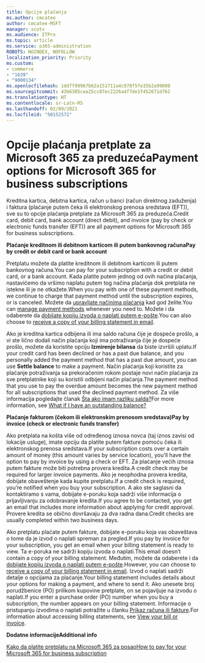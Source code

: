 ```yaml
---
title: Opcije plaćanja
ms.author: cmcatee
author: cmcatee-MSFT
manager: scotv
ms.audience: ITPro
ms.topic: article
ms.service: o365-administration
ROBOTS: NOINDEX, NOFOLLOW
localization_priority: Priority
ms.custom:
- commerce
- "1639"
- "9000134"
ms.openlocfilehash: 1ddff99967b62a151711a4c978f5fe35b2a99008
ms.sourcegitcommit: 43b6305cea25cc87ec2226a4f7de1f452671d762
ms.translationtype: HT
ms.contentlocale: sr-Latn-RS
ms.lasthandoff: 02/09/2021
ms.locfileid: "50152572"
---
```

# <a name="payment-options-for-microsoft-365-for-business-subscriptions"></a><span data-ttu-id="62efe-102">Opcije plaćanja pretplate za Microsoft 365 za preduzeća</span><span class="sxs-lookup"><span data-stu-id="62efe-102">Payment options for Microsoft 365 for business subscriptions</span></span>
  
<span data-ttu-id="62efe-103">Kreditna kartica, debitna kartica, račun u banci (račun direktnog zaduženja) i faktura (plaćanje putem čeka ili elektronskog prenosa sredstava (EFT)), sve su to opcije plaćanja pretplate za Microsoft 365 za preduzeća.</span><span class="sxs-lookup"><span data-stu-id="62efe-103">Credit card, debit card, bank account (direct debit), and invoice (pay by check or electronic funds transfer (EFT)) are all payment options for Microsoft 365 for business subscriptions.</span></span>
  
<span data-ttu-id="62efe-104">**Plaćanje kreditnom ili debitnom karticom ili putem bankovnog računa**</span><span class="sxs-lookup"><span data-stu-id="62efe-104">**Pay by credit or debit card or bank account**</span></span>
  
<span data-ttu-id="62efe-105">Pretplatu možete da platite kreditnom ili debitnom karticom ili putem bankovnog računa.</span><span class="sxs-lookup"><span data-stu-id="62efe-105">You can pay for your subscription with a credit or debit card, or a bank account.</span></span> <span data-ttu-id="62efe-106">Kada platite putem jednog od ovih načina plaćanja, nastavićemo da vršimo naplatu putem tog načina plaćanja dok pretplata ne istekne ili je ne otkažete.</span><span class="sxs-lookup"><span data-stu-id="62efe-106">When you pay with one of these payment methods, we continue to charge that payment method until the subscription expires, or is canceled.</span></span> <span data-ttu-id="62efe-107">Možete da [upravljate načinima plaćanja](https://docs.microsoft.com/microsoft-365/commerce/billing-and-payments/manage-payment-methods) kad god želite.</span><span class="sxs-lookup"><span data-stu-id="62efe-107">You can [manage payment methods](https://docs.microsoft.com/microsoft-365/commerce/billing-and-payments/manage-payment-methods) whenever you need to.</span></span> <span data-ttu-id="62efe-108">Možete i da odaberete da [dobijate kopiju izvoda o naplati putem e-pošte](https://docs.microsoft.com/microsoft-365/commerce/billing-and-payments/view-your-bill-or-invoice#receive-a-copy-of-your-billing-statement-in-email).</span><span class="sxs-lookup"><span data-stu-id="62efe-108">You can also choose to [receive a copy of your billing statement in email](https://docs.microsoft.com/microsoft-365/commerce/billing-and-payments/view-your-bill-or-invoice#receive-a-copy-of-your-billing-statement-in-email).</span></span>

<span data-ttu-id="62efe-109">Ako je kreditna kartica odbijena ili ima saldo računa čije je dospeće prošlo, a vi ste lično dodali način plaćanja koji ima potraživanja čije je dospeće prošlo, možete da koristite opciju **Izmirenje bilansa** da biste izvršili uplatu.</span><span class="sxs-lookup"><span data-stu-id="62efe-109">If your credit card has been declined or has a past due balance, and you personally added the payment method that has a past due amount, you can use **Settle balance** to make a payment.</span></span> <span data-ttu-id="62efe-110">Način plaćanja koji koristite za plaćanje potraživanja sa prekoračenim rokom postaje novi način plaćanja za sve pretplatnike koji su koristili odbijeni način plaćanja.</span><span class="sxs-lookup"><span data-stu-id="62efe-110">The payment method that you use to pay the overdue amount becomes the new payment method for all subscriptions that used the declined payment method.</span></span> <span data-ttu-id="62efe-111">Za više informacija pogledajte članak [Šta ako imam razliku salda?](https://docs.microsoft.com/microsoft-365/commerce/billing-and-payments/pay-for-your-subscription#what-if-i-have-an-outstanding-balance)</span><span class="sxs-lookup"><span data-stu-id="62efe-111">For more information, see [What if I have an outstanding balance?](https://docs.microsoft.com/microsoft-365/commerce/billing-and-payments/pay-for-your-subscription#what-if-i-have-an-outstanding-balance)</span></span>

<span data-ttu-id="62efe-112">**Plaćanje fakturom (čekom ili elektronskim prenosom sredstava)**</span><span class="sxs-lookup"><span data-stu-id="62efe-112">**Pay by invoice (check or electronic funds transfer)**</span></span>
  
<span data-ttu-id="62efe-113">Ako pretplata na košta više od određenog iznosa novca (taj iznos zavisi od lokacije usluge), imate opciju da platite putem fakture pomoću čeka ili elektronskog prenosa sredstava.</span><span class="sxs-lookup"><span data-stu-id="62efe-113">If your subscription costs over a certain amount of money (this amount varies by service location), you'll have the option to pay by invoice by using a check or EFT.</span></span> <span data-ttu-id="62efe-114">Za plaćanje većih iznosa putem fakture može biti potrebna provera kredita.</span><span class="sxs-lookup"><span data-stu-id="62efe-114">A credit check may be required for larger invoice payments.</span></span> <span data-ttu-id="62efe-115">Ako je neophodna provera kredita, dobijate obaveštenje kada kupite pretplatu.</span><span class="sxs-lookup"><span data-stu-id="62efe-115">If a credit check is required, you’re notified when you buy your subscription.</span></span> <span data-ttu-id="62efe-116">A ako ste saglasni da kontaktiramo s vama, dobijate e-poruku koja sadrži više informacija o prijavljivanju za odobravanje kredita.</span><span class="sxs-lookup"><span data-stu-id="62efe-116">If you agree to be contacted, you get an email that includes more information about applying for credit approval.</span></span> <span data-ttu-id="62efe-117">Provere kredita se obično dovršavaju za dva radna dana.</span><span class="sxs-lookup"><span data-stu-id="62efe-117">Credit checks are usually completed within two business days.</span></span>

<span data-ttu-id="62efe-118">Ako pretplatu plaćate putem fakture, dobijate e-poruku koja vas obaveštava o tome da je izvod o naplati spreman za pregled.</span><span class="sxs-lookup"><span data-stu-id="62efe-118">If you pay by invoice for your subscription, you get an email when your billing statement is ready to view.</span></span> <span data-ttu-id="62efe-119">Ta e-poruka ne sadrži kopiju izvoda o naplati.</span><span class="sxs-lookup"><span data-stu-id="62efe-119">This email doesn’t contain a copy of your billing statement.</span></span> <span data-ttu-id="62efe-120">Međutim, možete da odaberete i da [dobijate kopiju izvoda o naplati putem e-pošte](https://docs.microsoft.com/microsoft-365/commerce/billing-and-payments/view-your-bill-or-invoice#receive-a-copy-of-your-billing-statement-in-email).</span><span class="sxs-lookup"><span data-stu-id="62efe-120">However, you can choose to [receive a copy of your billing statement in email](https://docs.microsoft.com/microsoft-365/commerce/billing-and-payments/view-your-bill-or-invoice#receive-a-copy-of-your-billing-statement-in-email).</span></span> <span data-ttu-id="62efe-121">Izvod o naplati sadrži detalje o opcijama za plaćanje.</span><span class="sxs-lookup"><span data-stu-id="62efe-121">Your billing statement includes details about your options for making a payment, and where to send it.</span></span> <span data-ttu-id="62efe-122">Ako unesete broj porudžbenice (PO) prilikom kupovine pretplate, on se pojavljuje na izvodu o naplati.</span><span class="sxs-lookup"><span data-stu-id="62efe-122">If you enter a purchase order (PO) number when you buy a subscription, the number appears on your billing statement.</span></span> <span data-ttu-id="62efe-123">Informacije o pristupanju izvodima o naplati potražite u članku [Prikaz računa ili fakture](https://docs.microsoft.com/microsoft-365/commerce/billing-and-payments/view-your-bill-or-invoice).</span><span class="sxs-lookup"><span data-stu-id="62efe-123">For information about accessing billing statements, see [View your bill or invoice](https://docs.microsoft.com/microsoft-365/commerce/billing-and-payments/view-your-bill-or-invoice).</span></span>
  
<span data-ttu-id="62efe-124">**Dodatne informacije**</span><span class="sxs-lookup"><span data-stu-id="62efe-124">**Additional info**</span></span>
  
[<span data-ttu-id="62efe-125">Kako da platite pretplatu na Microsoft 365 za posao</span><span class="sxs-lookup"><span data-stu-id="62efe-125">How to pay for your Microsoft 365 for business subscription</span></span>](https://docs.microsoft.com/microsoft-365/commerce/billing-and-payments/pay-for-your-subscription)